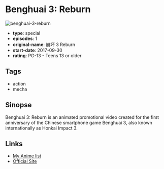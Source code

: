 # Benghuai 3: Reburn

![benghuai-3-reburn](https://cdn.myanimelist.net/images/anime/1803/93762.jpg)

-   **type**: special
-   **episodes**: 1
-   **original-name**: 崩坏 3 Reburn
-   **start-date**: 2017-09-30
-   **rating**: PG-13 - Teens 13 or older

## Tags

-   action
-   mecha

## Sinopse

Benghuai 3: Reburn is an animated promotional video created for the first anniversary of the Chinese smartphone game Benghuai 3, also known internationally as Honkai Impact 3.

## Links

-   [My Anime list](https://myanimelist.net/anime/37879/Benghuai_3__Reburn)
-   [Official Site](http://event.bh3.com/bh3_metroAni/index.html)
